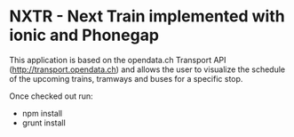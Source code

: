 NXTR - Next Train implemented with ionic and Phonegap
=====================================================

This application is based on the opendata.ch Transport API (http://transport.opendata.ch) and allows the user to
visualize the schedule of the upcoming trains, tramways and buses for a specific stop.

Once checked out run:
 - npm install
 - grunt install
